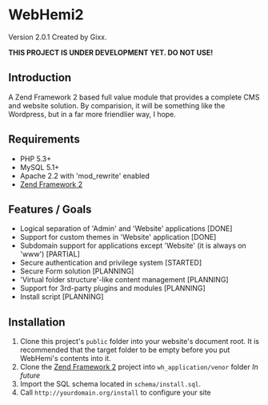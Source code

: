 WebHemi2
========

Version 2.0.1 Created by Gixx.

**THIS PROJECT IS UNDER DEVELOPMENT YET. DO NOT USE!**

Introduction
------------

A Zend Framework 2 based full value module that provides a complete CMS and website solution. By comparision, it will be something like the Wordpress, but in a far more friendlier way, I hope.

Requirements
------------

- PHP 5.3+
- MySQL 5.1+
- Apache 2.2 with 'mod_rewrite' enabled
- [Zend Framework 2](https://github.com/zendframework/zf2)

Features / Goals
----------------

- Logical separation of 'Admin' and 'Website' applications [DONE]
- Support for custom themes in 'Website' application [DONE]
- Subdomain support for applications except 'Website' (it is always on 'www') [PARTIAL]
- Secure authentication and privilege system [STARTED]
- Secure Form solution [PLANNING]
- 'Virtual folder structure'-like content management [PLANNING]
- Support for 3rd-party plugins and modules [PLANNING]
- Install script [PLANNING]

Installation
------------

1. Clone this project's `public` folder into your website's document root. It is recommended that the target folder to be empty before you put WebHemi's contents into it.
2. Clone the [Zend Framework 2](https://github.com/zendframework/zf2) project into `wh_application/venor` folder
_In future_
3. Import the SQL schema located in `schema/install.sql`.
4. Call `http://yourdomain.org/install` to configure your site
